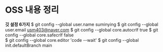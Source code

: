 # OSS 내용 정리
**깃 설정 6가지**
$ git config --global user.name suminying
$ git config --global user.email usm403@naver.com
$ git config --global core.autocrlf true 
$ git config --global core.safecrlf false  
$ git config --global core.editor 'code --wait'
$ git config --global init.defaultBranch main 


